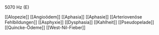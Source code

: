 5070 Hz (E)

[[Alopezie]]
[[Angioödem]]
[[Aphasia]]
[[Aphasie]]
[[Arteriovenöse Fehlbildungen]]
[[Asphyxie]]
[[Dysphasia]]
[[Kahlheit]]
[[Pseudopelade]]
[[Quincke-Ödeme]]
[[West-Nil-Fieber]]